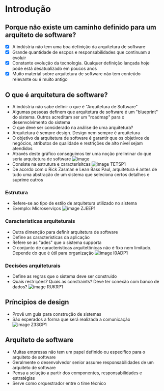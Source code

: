 # Introdução

## Porque não existe um caminho definido para um arquiteto de software?
- [x] A indústria não tem uma boa definição da arquitetura de software
- [x] Grande quantidade de escpos e responsabilidades que continuam a evoluir
- [x] Constante evolução da tecnologia. Qualquer definição lançada hoje pode está desatualizado em poucos anos
- [x] Muito material sobre arquitetura de software não tem conteúdo relevante ou é muito antigo

## O que é arquitetura de software?
- A indústria não sabe definir o que é "Arquitetura de Software"
- Algumas pessoas definem que arquitetura de software é um "blueprint" do sistema. Outros acreditam ser um "roadmap" para o desenvolvimento do sistema
- O que deve ser considerado na análise de uma arquitetura?
- Arquitetura é sempre design. Design nem sempre é arquitetura
- O objetivo da arquitetura de software é garantir que os objetivos de negócios, atributos de qualidade e restrições de alto nível sejam atendidos
- Através deste gráfico conseguimos ter uma noção preliminar do que seria arquitetura de software
![image](https://user-images.githubusercontent.com/43495376/180576307-941c48fd-48d3-416b-90ac-f135d8edfa63.png)
- Consiste na estrutura e caracterísitcas
![image TETSP1](https://user-images.githubusercontent.com/43495376/180885688-4589ea06-620e-4eff-b29d-0e7a16e6bd4b.png)
- De acordo com o Rick Zasman e Lean Bass Paul, arquitetura é antes de tudo uma abstração de um sistema que seleciona certos detalhes e suprime outros

### Estrutura
- Refere-se ao tipo de estilo de arquitetura utilizado no sistema
- Exemplo: Microserviços
![image ZJEEP1](https://user-images.githubusercontent.com/43495376/180886301-1d147e08-58c8-41f9-a96f-c292b1454698.png)

### Características arquiteturais
- Outra dimenção para definir arquitetura de software
- Define as caracteristicas da aplicação
- Refere se as "ades" que o sistema supporta
- O conjunto de características arquitetônicas não é fixo nem limitado. Depende do que é útil para organização
![image I0ADP1](https://user-images.githubusercontent.com/43495376/180886568-5e51b7f1-df9f-44d2-bd5a-d7c2473efcb0.png)

### Decisões arquiteturais
- Define as regras que o sistema deve ser construido
- Quais restrições? Quais as constraints? Deve ter conexão com banco de dados?
![image RUKRP1](https://user-images.githubusercontent.com/43495376/180890287-ac1fdb77-c392-45e4-9986-b722b43085ca.png)

## Príncipios de design
- Provê um guia para construção de sistemas
- São esperados a forma que será realizada a comunicação
![image Z33GP1](https://user-images.githubusercontent.com/43495376/180890541-49fec550-da46-4bd2-a381-2d5c7d027243.png)

## Arquiteto de software
- Muitas empresas não tem um papel definido ou específico para o arquiteto de software
- Geralmente o desenvolvedor senior assume responsabilidades de um arquiteto de software
- Pensa a solução a partir dos componentes, responsabilidades e estratégias
- Serve como orquestrador entre o time técnico
